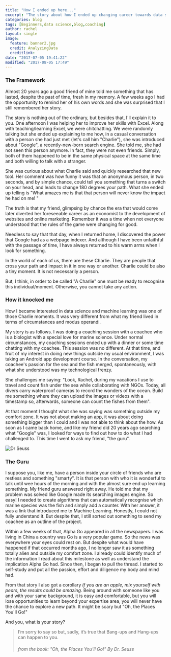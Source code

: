 ```yaml
---
title: "How I ended up here..."
excerpt: "The story about how I ended up changing career towards data science."
categories: blog
tags: [Beginners,data science,blog,coaching]
author: rachel
layout: single
image:
  feature: banner2.jpg
  credit: AnalyzingData
  creditlink:
date: "2017-07-05 19:41:22"
modified: "2017-08-05 17:49"
---
```


<h3><b>The Framework</b></h3>

Almost 20 years ago a good friend of mine told me something that has lasted, despite the past of time, fresh in my memory. A few weeks ago I had the opportunity to remind her of his own words and she was surprised that I still remembered her story.

The story is nothing out of the ordinary, but besides that, I'll explain it to you. One afternoon I was helping her to improve her skills with Excel. Along with teaching/learning Excel, we were chitchatting. We were randomly talking but she ended up explaining to me how, in a casual conversation with a person she had just met (let's call him "Charlie"), she was introduced about "Google", a recently-new-born search engine. She told me,  she had not seen this person anymore. In fact, they were not even friends. Simply, both of them happened to be in the same physical space at the same time and both willing to talk with a stranger.

She was curious about what Charlie said and quickly researched that new tool. Her comment was how funny it was that an anonymous person, in two seconds, and by simple chance, could tell you something that turns a switch on your head, and leads to change 180 degrees your path. What she ended up telling is "What amazes me is that that person will never know the impact he had on me! "

The truth is that my friend, glimpsing by chance the era that would come later diverted her foreseeable career as an economist to the development of websites and online marketing. Remember it was a time when not everyone understood that the rules of the game were changing for good.

Needless to say that that day, when I returned home, I discovered the power that Google had as a webpage indexer. And although I have been unfaithful with the passage of time, I have always returned to his warm arms when I look for something.

In the world of each of us, there are these Charlie. They are people that cross your path and impact in it in one way or another. Charlie could be also a tiny moment. It is not necessarily a person.

But, I think, in order to be called "A Charlie" one must be ready to recognise this individual/moment. Otherwise, you cannot take any action.

<h3><b>How it knocked me</b></h3>

How I became interested in data science and machine learning was one of those Charlie moments. It was very different from what my friend lived in terms of circumstances and modus operandi.

My story is as follows. I was doing a coaching session with a coachee who is a biologist with a special love for marine science. Under normal circumstances, my coaching sessions ended up with a dinner or some time chatting with my coachee. This session was no different. At that time, and fruit of my interest in doing new things outside my usual environment, I was taking an Android app development course. In the conversation, my coachee's passion for the sea and the fish merged, spontaneously, with what she understood was my technological frenzy.

She challenges me saying: "Look, Rachel, during my vacations  I use to travel and count fish under the sea while collaborating with NGOs. Today, all divers carry waterproof cameras to record the wonders of the ocean. Build me something where they can upload the images or videos with a timestamp so, afterwards, someone can count the fishes from them".

At that moment I thought what she was saying was something outside my comfort zone. It was not about making an app, it was about doing something bigger than I could and I was not able to think about the how. As soon as I came back home, and like my friend did 20 years ago searching what "Google" was, I looked for ways to find out how to do what I had challenged to. This time I went to ask my friend, "the guru".

![Dr Seuss](https://images-na.ssl-images-amazon.com/images/I/71zqXqhXL7L.png)

<h3><b>The Guru</b></h3>

I suppose you, like me, have a person inside your circle of friends who are restless and something "smarty". It is that person with who it is wonderful to talk until wee hours of the morning and with the almost sure end up learning something. My friend guru answered right away. He told me that my problem was solved like Google made its searching images engine. So easy! I needed to create algorithms that can automatically recognise which marine species was the fish and simply add a counter. With her answer, it was a link that introduced me to Machine Learning. Honestly, I could not fully understand it. But despite that, I still sorted out something to send my coachee as an outline of the project.

Within a few weeks of that, Alpha Go appeared in all the newspapers. I was living in China a country was Go is a very popular game. So the news was everywhere your eyes could rest on. But despite what would have happened if that occurred months ago, I no longer saw it as something totally alien and outside my comfort zone. I already could identify much of the information I read about this milestone as well as understand the implication Alpha Go had. Since then, I began to pull the thread. I started to self-study and put all the passion, effort and diligence my body and mind had.

From that story I also got a corollary _If you are an apple, mix yourself with pears, the results could be amazing._ Being around with someone like you and with your same background, it is easy and comfortable, but you will lose opportunities to learn beyond your expertise area, you will never have the chance to explore a new path. It might be scary but "Oh, the Places You'll Go!"

And you, what is your story?

  >I’m sorry to say so
  >but, sadly, it’s true
  >that Bang-ups
  >and Hang-ups
  >can happen to you.
  ><h6>from the book: "Oh, the Places You’ll Go!"
  >By Dr. Seuss</h6>
